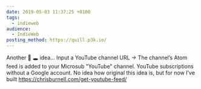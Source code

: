 ```yaml
---
date: 2019-05-03 11:37:25 +0100
tags:
  - indieweb
audience:
  - IndieWeb
posting_method: https://quill.p3k.io/
---
```


Another 🐇 🕳 idea… Input a YouTube channel URL → The channel’s Atom feed is added to your Microsub "YouTube" channel. YouTube subscriptions without a Google account. No idea how original this idea is, but for now I’ve built <a href="https://chrisburnell.com/get-youtube-feed">https://chrisburnell.com/get-youtube-feed/</a>
